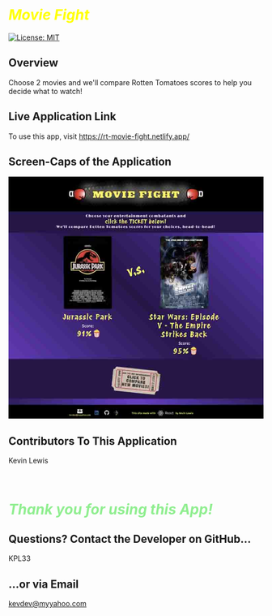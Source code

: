 # <span style="color: yellow;">***Movie Fight***</span>
[![License: MIT](https://img.shields.io/badge/License-MIT-yellow.svg)](https://opensource.org/licenses/MIT)
</br>

## Overview
Choose 2 movies and we'll compare Rotten Tomatoes scores to help you decide what to watch!
</br>

## Live Application Link
To use this app, visit https://rt-movie-fight.netlify.app/
</br>

## Screen-Caps of the Application
![Home Page](./src/assets/mf.jpg)
##

## Contributors To This Application
Kevin Lewis

</br>

# <span style="color: lightgreen;">***Thank you for using this App!***</span>

## Questions? Contact the Developer on GitHub... 
KPL33
## ...or via Email
kevdev@myyahoo.com
